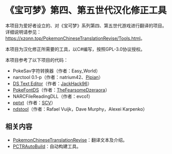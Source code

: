 # 《宝可梦》第四、第五世代汉化修正工具

本项目为爱好者设立的、对《宝可梦》系列第四、第五世代游戏进行翻译的项目。详细说明请参见：<https://xzonn.top/PokemonChineseTranslationRevise/Tools.html>。

本项目为汉化修正所需要的工具，以C#编写，按照GPL-3.0协议授权。

本项目参考了以下项目的代码：

- PokeSav字符转换器（作者：Easy_World）
- narctool 0.1-p（作者：natrium42、[Pipian](https://github.com/pipian)）
- [DS Text Editor](https://github.com/JackHack96/DS-Text-Editor)（作者：[JackHack96](https://github.com/JackHack96)）
- [PokeFontDS](https://github.com/TheFearsomeDzeraora/PokeFontDS)（作者：[TheFearsomeDzeraora](https://github.com/TheFearsomeDzeraora)）
- NARCFileReadingDLL（作者：evco1）
- [pptxt](https://projectpokemon.org/home/forums/topic/10583-pptxt-text-editing-tool/)（作者：[SCV](https://projectpokemon.org/home/profile/2-scv/)）
- [ndstool](https://github.com/devkitPro/ndstool)（作者：Rafael Vuijk，Dave Murphy，Alexei Karpenko）

## 相关内容
- [PokemonChineseTranslationRevise](https://github.com/Xzonn/PokemonChineseTranslationRevise)：翻译文本及介绍。
- [PCTRAutoBuild](https://github.com/Xzonn/PCTRAutoBuild)：自动构建工具。